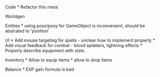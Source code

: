 Code
    * Refactor this mess

Worldgen

Entities
    * using posx/posy for GameObject is inconvenient, should be abstrated to 'position'

UI
    * Add mouse targeting for spells - unclear how to implement properly
    * Add visual feedback for combat - blood splatters, lightning effects
    * Properly describe equipment with stats

Inventory
    * Allow to equip items
    * allow to drop items

Balance
    * EXP gain formula is bad
